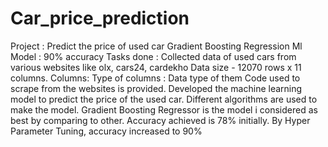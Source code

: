 # Car_price_prediction
Project : Predict the price of used car
Gradient Boosting Regression Ml Model : 90% accuracy
Tasks done : 
Collected data of used cars from various websites like olx, cars24, cardekho 
Data size - 12070 rows x 11 columns.
Columns: Type of columns : Data type of them 
Code used to scrape from the websites is provided.
Developed the machine learning model to predict the price of the used car.
Different algorithms are used to make the model. 
Gradient Boosting Regressor is the model i considered as best by comparing to other. 
Accuracy achieved is 78% initially.
By Hyper Parameter Tuning, accuracy increased to 90%
